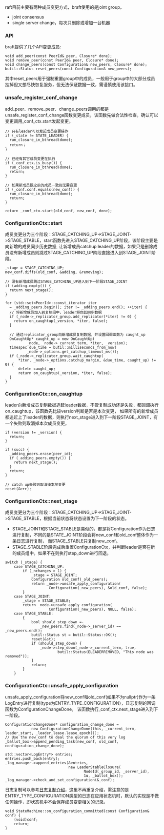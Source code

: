 raft目前主要有两种成员变更方式，braft使用的是joint group。
- joint consensus
- single server change，每次只删除或增加一台机器

### API
braft提供了几个API变更成员:
```
void add_peer(const PeerId& peer, Closure* done);
void remove_peer(const PeerId& peer, Closure* done);
void change_peers(const Configuration& new_peers, Closure* done);
butil::Status reset_peers(const Configuration& new_peers);
```
其中reset_peers用于强制重置group中的成员，一般用于group中的大部分成员挂掉但又想尽快恢复服务，但无法保证数据一致，需谨慎使用该接口。

### unsafe_register_conf_change
add_peer、remove_peer、change_peers调用的都是unsafe_register_conf_change函数变更成员，该函数先做合法性检查，确认可以变更调用_conf_ctx.start发起变更。
```
// 只有leader可以发起成员变更操作
if (_state != STATE_LEADER) {
  run_closure_in_bthread(done);
  return；
}

// 已经有其它成员变更在执行
if (_conf_ctx.is_busy()) {
  run_closure_in_bthread(done);
  return;
}

// 如果新成员跟之前的成员一致则无需变更
if (_conf.conf.equals(new_conf)) {
  run_closure_in_bthread(done);
  return;
}

return _conf_ctx.start(old_conf, new_conf, done);
```

### ConfigurationCtx::start
成员变更分为三个阶段：STAGE_CATCHING_UP->STAGE_JOINT->STAGE_STABLE，start函数先进入STAGE_CATCHING_UP阶段，该阶段主要是向新增的成员同步历史数据, 
让新增成员catchup leader的数据，如果只是删除成员没有新增成员则跳过STAGE_CATCHING_UP阶段直接进入到STAGE_JOINT阶段。

```
_stage = STAGE_CATCHING_UP;
new_conf.diffs(old_conf, &adding, &removing);

// 没有新增成员跳过STAGE_CATCHING_UP进入到下一阶段STAGE_JOINT
if (adding.empty()) {
  return next_stage();
}

for (std::set<PeerId>::const_iterator iter
  = _adding_peers.begin(); iter != _adding_peers.end(); ++iter) {
  // 将新增成员加入到复制组中，leader将向其同步数据
  if (_node->_replicator_group.add_replicator(*iter) != 0) {
    return on_caughtup(_version, *iter, false);
  }

  // 通过replicator_group向新增成员复制数据，并设置回调函数为 caught_up
  OnCaughtUp* caught_up = new OnCaughtUp(
          _node, _node->_current_term, *iter, _version);
  timespec due_time = butil::milliseconds_from_now(
          _node->_options.get_catchup_timeout_ms());
  if (_node->_replicator_group.wait_caughtup(
      *iter, _node->_options.catchup_margin, &due_time, caught_up) != 0) {
      delete caught_up;
      return on_caughtup(_version, *iter, false);
  }
}
```

### ConfigurationCtx::on_caughtup
leader向新增成员复制数据追赶leader数据，不管复制成功还是失败，都回调执行on_caughtup，该函数先比较version判断是否是本次变更， 
如果所有的新增成员都追赶上了leader的数据，则执行next_stage进入到下一阶段STAGE_JOINT，有一个失败则取消掉本次成员变更。
```
if (version != _version) {
  return;
}

if (succ) {
  _adding_peers.erase(peer_id);
  if (_adding_peers.empty()) {
    return next_stage();
  }
  return;
}

// catch up失败则取消掉本地变更
reset(&err);
```

### ConfigurationCtx::next_stage
成员变更分为三个阶段：STAGE_CATCHING_UP->STAGE_JOINT->STAGE_STABLE，根据当前状态将状态设置为下一阶段的状态。
- STAGE_JOINT和STAGE_STABLE是类似的，都是将Configuration作为日志进行复制，不同的是STATE_JOINT阶段会将new_conf和old_conf整体作为一条日志进行复制，
  而STAGE_STABLE只复制new_conf。
- STAGE_STABLE阶段完成后重置ConfigurationCtx，并判断leader是否在新的成员组中，如果不在则执行step_down进行回退。
```
switch (_stage) {
    case STAGE_CATCHING_UP:
        if (_nchanges > 1) {
            _stage = STAGE_JOINT;
            Configuration old_conf(_old_peers);
            return _node->unsafe_apply_configuration(
                    Configuration(_new_peers), &old_conf, false);
        }
    case STAGE_JOINT:
        _stage = STAGE_STABLE;
        return _node->unsafe_apply_configuration(
                    Configuration(_new_peers), NULL, false);
    case STAGE_STABLE:
        {
            bool should_step_down =-
                _new_peers.find(_node->_server_id) == _new_peers.end();
            butil::Status st = butil::Status::OK();
            reset(&st);
            if (should_step_down) {
                _node->step_down(_node->_current_term, true,
                        butil::Status(ELEADERREMOVED, "This node was removed"));
            }
            return;
        }
    }
```

### ConfigurationCtx::unsafe_apply_configuration
unsafe_apply_configuration将new_conf和old_conf(如果不为nullptr)作为一条LogEntry进行复制(type为ENTRY_TYPE_CONFIGURATION），日志复制的回调函数为ConfigurationChangeDone， 
该函数执行_conf_ctx.next_stage进入到下一阶段。

```
ConfigurationChangeDone* configuration_change_done =
            new ConfigurationChangeDone(this, _current_term, leader_start, _leader_lease.lease_epoch());
// Use the new_conf to deal the quorum of this very log
_ballot_box->append_pending_task(new_conf, old_conf, configuration_change_done);

std::vector<LogEntry*> entries;
entries.push_back(entry);
_log_manager->append_entries(&entries,
                             new LeaderStableClosure(
                                    NodeId(_group_id, _server_id),
                                    1u, _ballot_box));
_log_manager->check_and_set_configuration(&_conf);
```

日志复制可以参考[日志复制介绍](https://github.com/xingzishan/braft-analysis/blob/main/3.log.md)，这里不再重复介绍，需注意的是ENTRY_TYPE_CONFIGURATION类型的日志在应用状态机时，默认的实现是不做任何操作，即状态机中不会保存成员变更相关的记录。
```
void StateMachine::on_configuration_committed(const Configuration& conf) {
    (void)conf;
    return;
}
```
